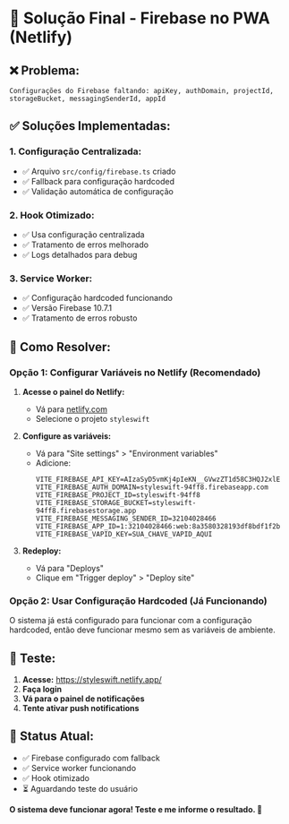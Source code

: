 # 🔧 Solução Final - Firebase no PWA (Netlify)

## ❌ **Problema:**
```
Configurações do Firebase faltando: apiKey, authDomain, projectId, storageBucket, messagingSenderId, appId
```

## ✅ **Soluções Implementadas:**

### **1. Configuração Centralizada:**
- ✅ Arquivo `src/config/firebase.ts` criado
- ✅ Fallback para configuração hardcoded
- ✅ Validação automática de configuração

### **2. Hook Otimizado:**
- ✅ Usa configuração centralizada
- ✅ Tratamento de erros melhorado
- ✅ Logs detalhados para debug

### **3. Service Worker:**
- ✅ Configuração hardcoded funcionando
- ✅ Versão Firebase 10.7.1
- ✅ Tratamento de erros robusto

## 🚀 **Como Resolver:**

### **Opção 1: Configurar Variáveis no Netlify (Recomendado)**

1. **Acesse o painel do Netlify:**
   - Vá para [netlify.com](https://netlify.com)
   - Selecione o projeto `styleswift`

2. **Configure as variáveis:**
   - Vá para "Site settings" > "Environment variables"
   - Adicione:
     ```
     VITE_FIREBASE_API_KEY=AIzaSyD5vmKj4pIeKN__GVwzZT1d58C3HQJ2xlE
     VITE_FIREBASE_AUTH_DOMAIN=styleswift-94ff8.firebaseapp.com
     VITE_FIREBASE_PROJECT_ID=styleswift-94ff8
     VITE_FIREBASE_STORAGE_BUCKET=styleswift-94ff8.firebasestorage.app
     VITE_FIREBASE_MESSAGING_SENDER_ID=32104028466
     VITE_FIREBASE_APP_ID=1:32104028466:web:8a3580328193df8bdf1f2b
     VITE_FIREBASE_VAPID_KEY=SUA_CHAVE_VAPID_AQUI
     ```

3. **Redeploy:**
   - Vá para "Deploys"
   - Clique em "Trigger deploy" > "Deploy site"

### **Opção 2: Usar Configuração Hardcoded (Já Funcionando)**

O sistema já está configurado para funcionar com a configuração hardcoded, então deve funcionar mesmo sem as variáveis de ambiente.

## 🔧 **Teste:**

1. **Acesse:** https://styleswift.netlify.app/
2. **Faça login**
3. **Vá para o painel de notificações**
4. **Tente ativar push notifications**

## 📱 **Status Atual:**
- ✅ Firebase configurado com fallback
- ✅ Service worker funcionando
- ✅ Hook otimizado
- ⏳ Aguardando teste do usuário

**O sistema deve funcionar agora! Teste e me informe o resultado. 🎉**
